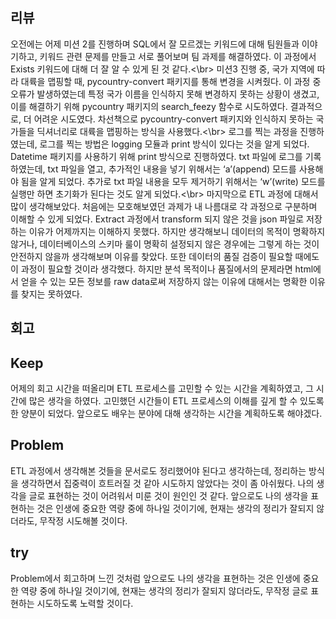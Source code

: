 ## 리뷰
오전에는 어제 미션 2를 진행하며 SQL에서 잘 모르겠는 키워드에 대해 팀원들과 이야기하고, 키워드 관련 문제를 만들고 서로 풀어보며 팀 과제를 해결하였다. 이 과정에서 Exists 키워드에 대해 더 잘 알 수 있게 된 것 같다.<\br>
미션3 진행 중, 국가 지역에 따라 대륙을 맵핑할 때, pycountry-convert 패키지를 통해 변경을 시켜줬다. 이 과정 중 오류가 발생하였는데 특정 국가 이름을 인식하지 못해 변경하지 못하는 상황이 생겼고, 이를 해결하기 위해 pycountry 패키지의 search_feezy	 함수로 시도하였다. 결과적으로, 더 어려운 시도였다. 차선책으로 pycountry-convert 패키지와 인식하지 못하는 국가들을 딕셔너리로 대륙을 맵핑하는 방식을 사용했다.<\br>
로그를 찍는 과정을 진행하였는데, 로그를 찍는 방법은 logging 모듈과 print 방식이 있다는 것을 알게 되었다. Datetime 패키지를 사용하기 위해 print 방식으로 진행하였다. txt 파일에 로그를 기록하였는데, txt 파일을 열고, 추가적인 내용을 넣기 위해서는 ‘a’(append) 모드를 사용해야 됨을 알게 되었다. 추가로 txt 파일 내용을 모두 제거하기 위해서는 ‘w’(write) 모드를 실행만 하면 초기화가 된다는 것도 알게 되었다.<\br>
마지막으로 ETL 과정에 대해서 많이 생각해보았다. 처음에는 모호해보였던 과제가 내 나름대로 각 과정으로 구분하며 이해할 수 있게 되었다. Extract 과정에서 transform 되지 않은 것을 json 파일로 저장하는 이유가 어제까지는 이해하지 못했다. 하지만 생각해보니 데이터의 목적이 명확하지 않거나, 데이터베이스의 스키마 룰이 명확히 설정되지 않은 경우에는 그렇게 하는 것이 안전하지 않을까 생각해보며 이유를 찾았다. 또한 데이터의 품질 검증이 필요할 때에도 이 과정이 필요할 것이라 생각했다. 하지만 분석 목적이나 품질에서의 문제라면 html에서 얻을 수 있는 모든 정보를 raw data로써 저장하지 않는 이유에 대해서는 명확한 이유를 찾지는 못하였다.

## 회고
## Keep
어제의 회고 시간을 떠올리며 ETL 프로세스를 고민할 수 있는 시간을 계획하였고, 그 시간에 많은 생각을 하였다. 고민했던 시간들이 ETL 프로세스의 이해를 깊게 할 수 있도록 한 양분이 되었다. 앞으로도 배우는 분야에 대해 생각하는 시간을 계획하도록 해야겠다.

## Problem
ETL 과정에서 생각해본 것들을 문서로도 정리했어야 된다고 생각하는데, 정리하는 방식을 생각하면서 집중력이 흐트러질 것 같아 시도하지 않았다는 것이 좀 아쉬웠다. 나의 생각을 글로 표현하는 것이 어려워서 미룬 것이 원인인 것 같다. 앞으로도 나의 생각을 표현하는 것은 인생에 중요한 역량 중에 하나일 것이기에, 현재는 생각의 정리가 잘되지 않더라도, 무작정 시도해볼 것이다.

## try
Problem에서 회고하며 느낀 것처럼 앞으로도 나의 생각을 표현하는 것은 인생에 중요한 역량 중에 하나일 것이기에, 현재는 생각의 정리가 잘되지 않더라도, 무작정 글로 표현하는 시도하도록 노력할 것이다.